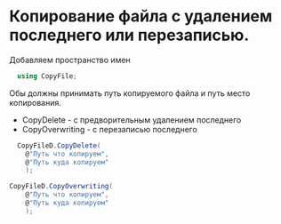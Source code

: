 # Копирование файла с удалением последнего или перезаписью.


Добавляем пространство имен
```C#
  using CopyFile;
```

Обы должны принимать путь копируемого файла и путь место копирования.
* CopyDelete - с предворительным удалением последнего
* CopyOverwriting - с перезаписью последнего
```C#
  CopyFileD.CopyDelete(
    @"Путь что копируем",
    @"Путь куда копируем"
    );

CopyFileD.CopyOverwriting(
    @"Путь что копируем",
    @"Путь куда копируем"
    );
```
